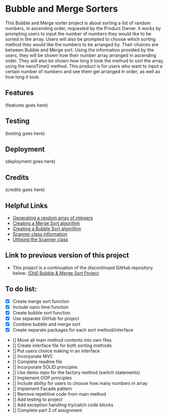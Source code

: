 # Bubble and Merge Sorters
This Bubble and Merge sorter project is about sorting a list of random numbers, in ascending order, requested by the Product Owner.
It works by prompting users to input the number of numbers they would like to be sorted in the array.
Users will also be prompted to choose which sorting method they would like the numbers to be arranged by.
Their choices are between Bubble and Merge sort.
Using the information provided by the users, they will be shown how their number array arranged in ascending order.
They will also be shown how long it took the method to sort the array, using the nanoTime() method.
This product is for users who want to input a certain number of numbers and see them get arranged in order, as well as how long it took. 

## Features
(features goes here)

## Testing
(testing goes here)

## Deployment
(deployment goes here)

## Credits
(credits goes here)

## Helpful Links
- [Generating a random array of integers](https://www.tutorialspoint.com/generate-a-random-array-of-integers-in-java)
- [Creating a Merge Sort algorithm](https://www.geeksforgeeks.org/merge-sort/)
- [Creating a Bubble Sort algorithm](https://www.geeksforgeeks.org/bubble-sort/)
- [Scanner class information](https://www.w3schools.com/java/java_user_input.asp)
- [Utilising the Scanner class](https://www.w3schools.com/java/showjava.asp?filename=demo_api_scanner)

## Link to previous version of this project
- This project is a continuation of the discontinued GitHub repository below:
[(Old) Bubble & Merge Sort Project](https://github.com/VioletViolaVi/bubbleAndMergeSort)


## To do list:
- [x] Create merge sort function
- [x] Include nano time function
- [x] Create bubble sort function
- [x] Use separate GitHub for project
- [x] Combine bubble and merge sort
- [x] Create separate packages for each sort method/interface
- [] Move all main method contents into own files
- [] Create interface file for both sorting methods
- [] Put users choice making in an interface
- [] Incorporate MVC
- [] Complete readme file
- [] Incorporate SOLID principles
- [] Use demo repo for the factory method (switch statements)
- [] Implement OOP principles
- [] Include ability for users to choose how many numbers in array
- [] Implement Facade pattern
- [] Remove repetitive code from main method
- [] Add testing to project
- [] Add exception handling try/catch code blocks
- [] Complete part 2 of assignment
